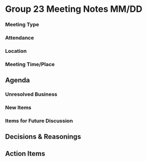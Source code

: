 # Group 23 Meeting Notes MM/DD 
### Meeting Type
### Attendance
### Location
### Meeting Time/Place
## Agenda
### Unresolved Business
### New Items
### Items for Future Discussion
## Decisions & Reasonings
## Action Items

